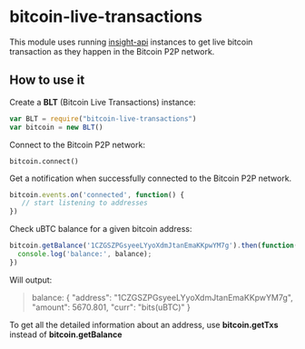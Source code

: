 bitcoin-live-transactions
=====

This module uses running [insight-api](https://github.com/bitpay/insight-api) instances to get live bitcoin transaction as they happen in the Bitcoin P2P network. 

How to use it
--

Create a **BLT** (Bitcoin Live Transactions) instance:
```javascript
var BLT = require("bitcoin-live-transactions")
var bitcoin = new BLT()
```

Connect to the Bitcoin P2P network:
```javasctript
bitcoin.connect()
```

Get a notification when successfully connected to the  Bitcoin P2P network.
```javascript
bitcoin.events.on('connected', function() {
   // start listening to addresses
})
```


Check uBTC balance for a given bitcoin address:
```javascript
bitcoin.getBalance('1CZGSZPGsyeeLYyoXdmJtanEmaKKpwYM7g').then(function(balance) {
  console.log('balance:', balance);
})
```

Will output:

> balance: {
  "address": "1CZGSZPGsyeeLYyoXdmJtanEmaKKpwYM7g",
  "amount": 5670.801,
  "curr": "bits(uBTC)"
}

To get all the detailed information about an address, use **bitcoin.getTxs** instead of **bitcoin.getBalance**